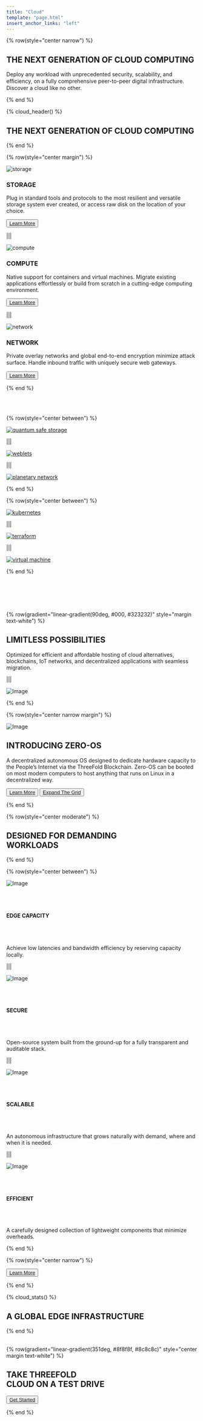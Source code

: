 ```yaml
---
title: "Cloud"
template: "page.html"
insert_anchor_links: "left"
---
```


{% row(style="center narrow") %}

## THE NEXT GENERATION OF **CLOUD COMPUTING**

Deploy any workload with unprecedented security, scalability, and eﬃciency, on a fully comprehensive peer-to-peer digital infrastructure. Discover a cloud like no other.

{% end %}

{% cloud_header() %}

## THE NEXT GENERATION OF **CLOUD COMPUTING**

{% end %}


{% row(style="center margin") %}

![storage](storage.jpg#medium)

### **STORAGE**

Plug in standard tools and protocols to the most resilient and versatile storage system ever created, or access raw disk on the location of your choice.

<button> [Learn More](https://library.threefold.me/info/manual/#/manual__weblets_home) </button>

|||

![compute](compute.jpg#medium)

### **COMPUTE**

Native support for containers and virtual machines. Migrate existing applications effortlessly or build from scratch in a cutting-edge computing environment.

<button>[Learn More](https://library.threefold.me/info/manual/#/manual__weblets_home)</button>

|||

![network](network.jpg#medium)

### **NETWORK**

Private overlay networks and global end-to-end encryption minimize attack surface. Handle inbound trafﬁc with uniquely secure web gateways.


<button>[Learn More](https://library.threefold.me/info/manual/#/cloud/threefold__planetary_network)</button>

{% end %}

<br />
<br />

{% row(style="center between") %}

[![quantum safe storage](qss.png#mx-auto)](https://library.threefold.me/info/manual/#/technology/qsss/threefold__qsss_home)

|||

[![weblets](weblets.png#mx-auto)](https://library.threefold.me/info/manual/#/manual__weblets_home)

|||

[![planetary network](planetary_network.png#mx-auto)](https://library.threefold.me/info/manual/#/cloud/threefold__planetary_network)

{% end %}

{% row(style="center between") %}

[![kubernetes](kubernetes.png#mx-auto)](https://library.threefold.me/info/manual/#/manual__weblets_k8s)

|||

[![terraform](terraform.png#mx-auto)](https://library.threefold.me/info/manual/#/manual__manual3_iac_home)

|||

[![virtual machine](virtual_machine.png#mx-auto)](https://library.threefold.me/info/manual/#/manual__weblets_vm)

{% end %}

<br />
<br />
<br />
<br />

{% row(gradient="linear-gradient(90deg, #000, #323232)" style="margin text-white") %}

## **LIMITLESS POSSIBILITIES**

Optimized for efficient and affordable hosting of cloud alternatives, blockchains, IoT networks, and decentralized applications with seamless migration.

|||

![Image](limitless.png#mx-auto)

{% end %}


{% row(style="center narrow margin") %}

![Image](zero_os.png#mx-auto#medium)

## **INTRODUCING ZERO-OS**

A decentralized autonomous OS designed to dedicate hardware capacity to the People’s Internet via the ThreeFold Blockchain. Zero-OS can be booted on most modern computers to host anything that runs on Linux in a decentralized way.

<button>[Learn More](https://library.threefold.me/info/threefold#/technology/threefold__zos)</button> <button>[Expand The Grid](https://library.threefold.me/info/threefold#/tfgrid/farming/threefold__farming_intro)</button>

{% end %}

{% row(style="center moderate") %}

## **DESIGNED FOR DEMANDING** <br> **WORKLOADS**

{% end %}

{% row(style="center between") %}

![Image](capacity.png#medium)

<br/>
<br/>

#### **EDGE CAPACITY**

<br/>
<br/>

Achieve low latencies and bandwidth eﬃciency by reserving capacity locally.

|||

![Image](secure.png#medium)

<br/>
<br/>

#### **SECURE**

<br/>
<br/>

Open-source system built from the ground-up for a fully transparent and auditable stack.

|||

![Image](scalable.png#medium)

<br/>
<br/>

#### **SCALABLE**

<br/>
<br/>

An autonomous infrastructure that grows naturally with demand, where and when it is needed.

|||

![Image](effecient.png#medium)

<br/>
<br/>

#### **EFFICIENT**

<br/>
<br/>

A carefully designed collection of lightweight components that minimize overheads.

{% end %}

{% row(style="center narrow") %}

<button>[Learn More](https://library.threefold.me/info/threefold#/cloud/threefold__cloud_home)</button>

{% end %}

{% cloud_stats() %}

## **A GLOBAL EDGE INFRASTRUCTURE**

{% end %}
<br/>
<br/>

{% row(gradient="linear-gradient(351deg, #8f8f8f, #8c8c8c)" style="center margin text-white") %}

## **TAKE THREEFOLD** <br> **CLOUD ON A TEST DRIVE**

<button>[Get Started](https://library.threefold.me/info/manual/#/getstarted/manual__tfgrid3_getstarted)</button>

{% end %}
